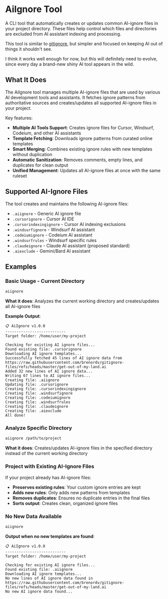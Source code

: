 # AiIgnore Tool

A CLI tool that automatically creates or updates common AI-ignore files in your project directory. These files help 
control which files and directories are excluded from AI assistant indexing and processing.

This tool is similar to [gitignore](../tool-gitignore/readme.md), but simpler and focused on keeping AI out of things
it shouldn't see.

I think it works well enough for now, but this will definitely need to evolve, since every day a brand-new shiny AI 
tool appears in the wild. 

## What It Does
The AiIgnore tool manages multiple AI-ignore files that are used by various AI development tools and assistants. It 
fetches ignore patterns from authoritative sources and creates/updates all supported AI-ignore files in your project.

Key features:
- **Multiple AI Tools Support**: Creates ignore files for Cursor, Windsurf, Codeium, and other AI assistants
- **Template Fetching**: Downloads ignore patterns from curated online templates
- **Smart Merging**: Combines existing ignore rules with new templates without duplication
- **Automatic Sanitization**: Removes comments, empty lines, and duplicates for clean output
- **Unified Management**: Updates all AI-ignore files at once with the same ruleset

## Supported AI-Ignore Files

The tool creates and maintains the following AI-ignore files:
- `.aiignore` - Generic AI ignore file
- `.cursorignore` - Cursor AI IDE
- `.cursorindexingignore` - Cursor AI indexing exclusions
- `.windsurfignore` - Windsurf AI assistant
- `.codeiumignore` - Codeium AI assistant
- `.windsurfrules` - Windsurf specific rules
- `.claudeignore` - Claude AI assistant (proposed standard)
- `.aiexclude` - Gemini/Bard AI assistant

## Examples
### Basic Usage - Current Directory
```bash
aiignore
```
**What it does**: Analyzes the current working directory and creates/updates all AI-ignore files

**Example Output**:
```
📋 AiIgnore v1.0.0
---------------------------
Target folder: /home/user/my-project

Checking for existing AI ignore files...
Found existing file: .cursorignore
Downloading AI ignore templates...
Successfully fetched 45 lines of AI ignore data from https://raw.githubusercontent.com/brenordv/gitignore-files/refs/heads/master/get-out-of-my-land.ai
Added 32 new lines of AI ignore data...
Writing 67 lines to AI ignore files...
Creating file: .aiignore
Updating file: .cursorignore
Creating file: .cursorindexingignore
Creating file: .windsurfignore
Creating file: .codeiumignore
Creating file: .windsurfrules
Creating file: .claudeignore
Creating file: .aiexclude
All done!
```

### Analyze Specific Directory
```bash
aiignore /path/to/project
```
**What it does**: Creates/updates AI-ignore files in the specified directory instead of the current working directory

### Project with Existing AI-Ignore Files
If your project already has AI-ignore files:
- **Preserves existing rules**: Your custom ignore entries are kept
- **Adds new rules**: Only adds new patterns from templates
- **Removes duplicates**: Ensures no duplicate entries in the final files
- **Sorts output**: Creates clean, organized ignore files

### No New Data Available
```bash
aiignore
```
**Output when no new templates are found**:
```
📋 AiIgnore v1.0.0
---------------------------
Target folder: /home/user/my-project

Checking for existing AI ignore files...
Found existing file: .aiignore
Downloading AI ignore templates...
No new lines of AI ignore data found in https://raw.githubusercontent.com/brenordv/gitignore-files/refs/heads/master/get-out-of-my-land.ai
No new AI ignore data found...
```